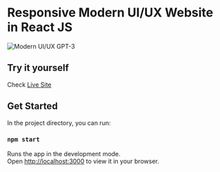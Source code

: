 # Responsive Modern UI/UX Website in React JS
![Modern UI/UX GPT-3](https://i.ibb.co/TR5LW9z/image.png)

## Try it yourself
Check [Live Site](https://google.com)

## Get Started
In the project directory, you can run:

### `npm start`
Runs the app in the development mode.\
Open [http://localhost:3000](http://localhost:3000) to view it in your browser.
